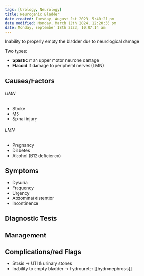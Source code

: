 ```yaml
---
tags: [Urology, Neurology]
title: Neurogenic Bladder
date created: Tuesday, August 1st 2023, 5:40:21 pm
date modified: Monday, March 11th 2024, 12:20:36 pm
date: Monday, September 18th 2023, 10:07:14 am
---
```


Inability to properly empty the bladder due to neurological damage

Two types:

- **Spastic** if an upper motor neurone damage
- **Flaccid** if damage to peripheral nerves (LMN)

## Causes/Factors

###### UMN

- Stroke
- MS
- Spinal injury

###### LMN

- Pregnancy
- Diabetes
- Alcohol (B12 deficiency)

## Symptoms

- Dysuria
- Frequency
- Urgency
- Abdominal distention
- Incontinence

## Diagnostic Tests

## Management

## Complications/red Flags

- Stasis -> UTI & urinary stones
- Inability to empty bladder -> hydroureter [[hydronephrosis]]
